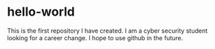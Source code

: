 # hello-world
This is the first repository I have created.
I am a cyber security student looking for a career change.  I hope to use github in the future.
